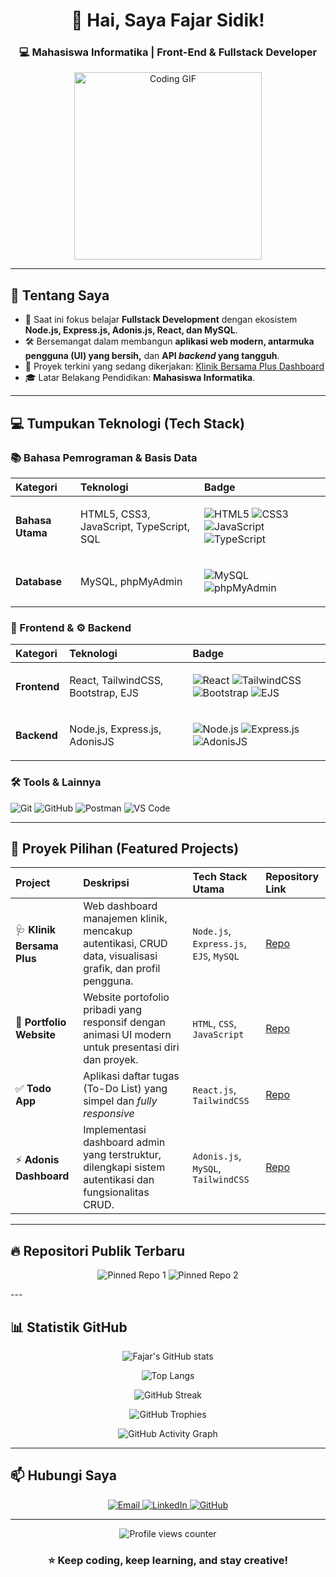 <h1 align="center">👋 Hai, Saya Fajar Sidik!</h1>
<h3 align="center">💻 Mahasiswa Informatika | Front-End & Fullstack Developer</h3>

<p align="center">
  <img src="https://media.giphy.com/media/qgQUggAC3Pfv687qPC/giphy.gif" width="300" alt="Coding GIF" />
</p>

---

## 📌 Tentang Saya

- 🌱 Saat ini fokus belajar **Fullstack Development** dengan ekosistem **Node.js, Express.js, Adonis.js, React, dan MySQL**.
- 🛠️ Bersemangat dalam membangun **aplikasi web modern, antarmuka pengguna (UI) yang bersih,** dan **API *backend* yang tangguh**.
- 🔭 Proyek terkini yang sedang dikerjakan: [Klinik Bersama Plus Dashboard](https://github.com/fjrsdqq/Klinik-Bersama-Plus-Dashboard)
- 🎓 Latar Belakang Pendidikan: **Mahasiswa Informatika**.

---

## 💻 Tumpukan Teknologi (Tech Stack)

### 📚 Bahasa Pemrograman & Basis Data
| Kategori | Teknologi | Badge |
| :--- | :--- | :--- |
| **Bahasa Utama** | HTML5, CSS3, JavaScript, TypeScript, SQL | <p>![HTML5](https://img.shields.io/badge/HTML5-E34F26?style=for-the-badge&logo=html5&logoColor=white) ![CSS3](https://img.shields.io/badge/CSS3-1572B6?style=for-the-badge&logo=css3&logoColor=white) ![JavaScript](https://img.shields.io/badge/JavaScript-F7DF1E?style=for-the-badge&logo=javascript&logoColor=black) ![TypeScript](https://img.shields.io/badge/TypeScript-3178C6?style=for-the-badge&logo=typescript&logoColor=white)</p> |
| **Database** | MySQL, phpMyAdmin | <p>![MySQL](https://img.shields.io/badge/MySQL-4479A1?style=for-the-badge&logo=mysql&logoColor=white) ![phpMyAdmin](https://img.shields.io/badge/phpMyAdmin-6C78AF?style=for-the-badge&logo=phpmyadmin&logoColor=white)</p> |

### 🎨 Frontend & ⚙️ Backend
| Kategori | Teknologi | Badge |
| :--- | :--- | :--- |
| **Frontend** | React, TailwindCSS, Bootstrap, EJS | <p>![React](https://img.shields.io/badge/React-20232A?style=for-the-badge&logo=react&logoColor=61DAFB) ![TailwindCSS](https://img.shields.io/badge/TailwindCSS-06B6D4?style=for-the-badge&logo=tailwindcss&logoColor=white) ![Bootstrap](https://img.shields.io/badge/Bootstrap-7952B3?style=for-the-badge&logo=bootstrap&logoColor=white) ![EJS](https://img.shields.io/badge/EJS-20232A?style=for-the-badge&logo=ejs&logoColor=white)</p> |
| **Backend** | Node.js, Express.js, AdonisJS | <p>![Node.js](https://img.shields.io/badge/Node.js-339933?style=for-the-badge&logo=nodedotjs&logoColor=white) ![Express.js](https://img.shields.io/badge/Express.js-000000?style=for-the-badge&logo=express&logoColor=white) ![AdonisJS](https://img.shields.io/badge/AdonisJS-220052?style=for-the-badge&logo=adonisjs&logoColor=white)</p> |

### 🛠️ Tools & Lainnya
![Git](https://img.shields.io/badge/Git-F05032?style=for-the-badge&logo=git&logoColor=white)
![GitHub](https://img.shields.io/badge/GitHub-181717?style=for-the-badge&logo=github&logoColor=white)
![Postman](https://img.shields.io/badge/Postman-FF6C37?style=for-the-badge&logo=postman&logoColor=white)
![VS Code](https://img.shields.io/badge/VS_Code-0078D4?style=for-the-badge&logo=visualstudiocode&logoColor=white)

---

## 🚀 Proyek Pilihan (Featured Projects)

| Project | Deskripsi | Tech Stack Utama | Repository Link |
| :--- | :--- | :--- | :--- |
| 🩺 **Klinik Bersama Plus** | Web dashboard manajemen klinik, mencakup autentikasi, CRUD data, visualisasi grafik, dan profil pengguna. | `Node.js`, `Express.js`, `EJS`, `MySQL` | [Repo](https://github.com/fjrsdqq/Klinik-Bersama-Plus-Dashboard) |
| 💼 **Portfolio Website** | Website portofolio pribadi yang responsif dengan animasi UI modern untuk presentasi diri dan proyek. | `HTML`, `CSS`, `JavaScript` | [Repo](https://github.com/fjrsdqq/portfolio) |
| ✅ **Todo App** | Aplikasi daftar tugas (To-Do List) yang simpel dan *fully responsive* | `React.js`, `TailwindCSS` | [Repo](https://github.com/fjrsdqq/todo-app) |
| ⚡ **Adonis Dashboard** | Implementasi dashboard admin yang terstruktur, dilengkapi sistem autentikasi dan fungsionalitas CRUD. | `Adonis.js`, `MySQL`, `TailwindCSS` | [Repo](https://github.com/fjrsdqq/adonis-dashboard) |

---

## 🔥 Repositori Publik Terbaru

<p align="center">
  <img src="https://github-readme-stats.vercel.app/api/pin/?username=fjrsdqq&repo=Klinik-Bersama-Plus-Dashboard&theme=radical" alt="Pinned Repo 1" />
  <img src="https://github-readme-stats.vercel.app/api/pin/?username=fjrsdqq&repo=portfolio&theme=radical" alt="Pinned Repo 2" />
</p>
---

## 📊 Statistik GitHub

<p align="center">
  <img src="https://github-readme-stats.vercel.app/api?username=fjrsdqq&show_icons=true&theme=radical&include_all_commits=true&count_private=true&rank_icon=github" alt="Fajar's GitHub stats" />
</p>

<p align="center">
  <img src="https://github-readme-stats.vercel.app/api/top-langs/?username=fjrsdqq&layout=compact&theme=radical&langs_count=8&hide=php,java,css" alt="Top Langs" />
</p>

<p align="center">
  <img src="https://streak-stats.demolab.com?user=fjrsdqq&theme=radical&hide_border=true&date_format=M%20j%5B,%20Y%5D" alt="GitHub Streak" />
</p>

<p align="center">
  <img src="https://github-profile-trophy.vercel.app/?username=fjrsdqq&theme=radical&no-frame=true&no-bg=true&row=1&column=6" alt="GitHub Trophies" />
</p>

<p align="center">
  <img src="https://github-readme-activity-graph.vercel.app/graph?username=fjrsdqq&theme=react-dark&hide_border=true&area=true" alt="GitHub Activity Graph" />
</p>

---

## 📫 Hubungi Saya

<p align="center">
  <a href="mailto:fajarsidik9131@gmail.com" target="_blank">
    <img src="https://img.shields.io/badge/Email-fajarsidik9131@gmail.com-D14836?style=for-the-badge&logo=gmail&logoColor=white" alt="Email" />
  </a>
  <a href="https://www.linkedin.com/in/fajar-sidik-141b46321/" target="_blank">
    <img src="https://img.shields.io/badge/LinkedIn-Profile-0077B5?style=for-the-badge&logo=linkedin&logoColor=white" alt="LinkedIn" />
  </a>
  <a href="https://github.com/fjrsdqq" target="_blank">
    <img src="https://img.shields.io/badge/GitHub-fjrsdqq-181717?style=for-the-badge&logo=github&logoColor=white" alt="GitHub" />
  </a>
</p>

---

<p align="center">
  <img src="https://komarev.com/ghpvc/?username=fjrsdqq&label=Profile+Views&color=blue" alt="Profile views counter" />
</p>

<h3 align="center">⭐ Keep coding, keep learning, and stay creative!</h3>

